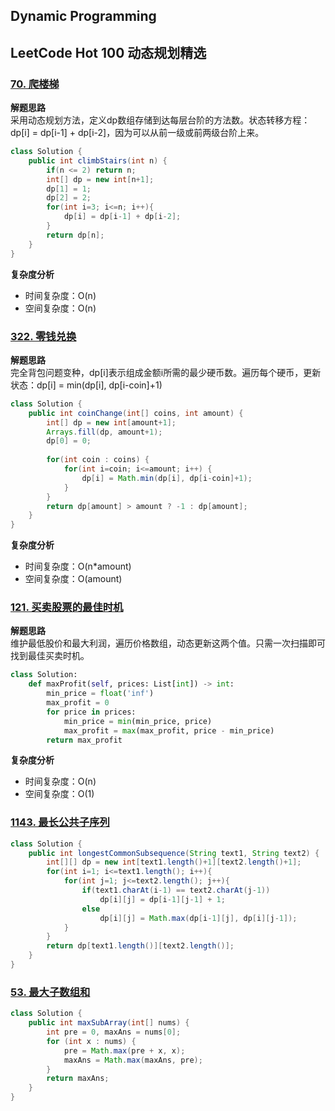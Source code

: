 
## Dynamic Programming

## LeetCode Hot 100 动态规划精选

### [70. 爬楼梯](https://leetcode.cn/problems/climbing-stairs/)

**解题思路**  
采用动态规划方法，定义dp数组存储到达每层台阶的方法数。状态转移方程：dp[i] = dp[i-1] + dp[i-2]，因为可以从前一级或前两级台阶上来。

```java
class Solution {
    public int climbStairs(int n) {
        if(n <= 2) return n;
        int[] dp = new int[n+1];
        dp[1] = 1;
        dp[2] = 2;
        for(int i=3; i<=n; i++){
            dp[i] = dp[i-1] + dp[i-2];
        }
        return dp[n];
    }
}
```

**复杂度分析**  
- 时间复杂度：O(n)  
- 空间复杂度：O(n)

### [322. 零钱兑换](https://leetcode.cn/problems/coin-change/)

**解题思路**  
完全背包问题变种，dp[i]表示组成金额i所需的最少硬币数。遍历每个硬币，更新状态：dp[i] = min(dp[i], dp[i-coin]+1)

```java
class Solution {
    public int coinChange(int[] coins, int amount) {
        int[] dp = new int[amount+1];
        Arrays.fill(dp, amount+1);
        dp[0] = 0;
        
        for(int coin : coins) {
            for(int i=coin; i<=amount; i++) {
                dp[i] = Math.min(dp[i], dp[i-coin]+1);
            }
        }
        return dp[amount] > amount ? -1 : dp[amount];
    }
}
```

**复杂度分析**  
- 时间复杂度：O(n*amount)  
- 空间复杂度：O(amount)

### [121. 买卖股票的最佳时机](https://leetcode.cn/problems/best-time-to-buy-and-sell-stock/)

**解题思路**  
维护最低股价和最大利润，遍历价格数组，动态更新这两个值。只需一次扫描即可找到最佳买卖时机。

```python
class Solution:
    def maxProfit(self, prices: List[int]) -> int:
        min_price = float('inf')
        max_profit = 0
        for price in prices:
            min_price = min(min_price, price)
            max_profit = max(max_profit, price - min_price)
        return max_profit
```

**复杂度分析**  
- 时间复杂度：O(n)  
- 空间复杂度：O(1)

### [1143. 最长公共子序列](https://leetcode.cn/problems/longest-common-subsequence/)
```java
class Solution {
    public int longestCommonSubsequence(String text1, String text2) {
        int[][] dp = new int[text1.length()+1][text2.length()+1];
        for(int i=1; i<=text1.length(); i++){
            for(int j=1; j<=text2.length(); j++){
                if(text1.charAt(i-1) == text2.charAt(j-1)) 
                    dp[i][j] = dp[i-1][j-1] + 1;
                else 
                    dp[i][j] = Math.max(dp[i-1][j], dp[i][j-1]);
            }
        }
        return dp[text1.length()][text2.length()];
    }
}
```

### [53. 最大子数组和](https://leetcode.cn/problems/maximum-subarray/)
```java
class Solution {
    public int maxSubArray(int[] nums) {
        int pre = 0, maxAns = nums[0];
        for (int x : nums) {
            pre = Math.max(pre + x, x);
            maxAns = Math.max(maxAns, pre);
        }
        return maxAns;
    }
}
```